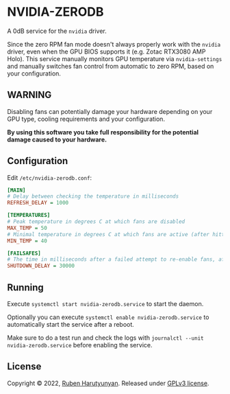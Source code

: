 # NVIDIA-ZERODB

A 0dB service for the `nvidia` driver.

Since the zero RPM fan mode doesn't always properly work with the `nvidia` driver, even when the GPU BIOS supports it (e.g. Zotac RTX3080 AMP Holo). This service manually monitors GPU temperature via `nvidia-settings` and manually switches fan control from automatic to zero RPM, based on your configuration.

## WARNING

Disabling fans can potentially damage your hardware depending on your GPU type, cooling requirements and your configuration.

**By using this software you take full responsibility for the potential damage caused to your hardware.**

## Configuration

Edit `/etc/nvidia-zerodb.conf`:

```ini
[MAIN]
# Delay between checking the temperature in milliseconds
REFRESH_DELAY = 1000

[TEMPERATURES]
# Peak temperature in degrees C at which fans are disabled
MAX_TEMP = 50
# Minimal temperature in degrees C at which fans are active (after hitting MAX_TEMP)
MIN_TEMP = 40

[FAILSAFES]
# The time in milliseconds after a failed attempt to re-enable fans, after which system will be forced to shutdown
SHUTDOWN_DELAY = 30000
```

## Running

Execute `systemctl start nvidia-zerodb.service` to start the daemon.

Optionally you can execute `systemctl enable nvidia-zerodb.service` to automatically start the service after a reboot.

Make sure to do a test run and check the logs with `journalctl --unit nvidia-zerodb.service` before enabling the service.

## License

Copyright © 2022, [Ruben Harutyunyan](https://github.com/Vagr9K/). Released under [GPLv3 license](./LICENSE).
